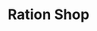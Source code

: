 ---
title: "Ration Shop"
url: /neyattinkara/ration-shop-parassala-vellarada-road/
shop: convenience
---